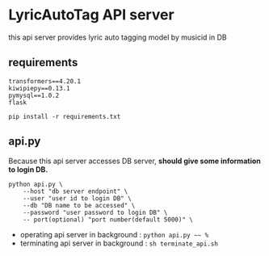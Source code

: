 # LyricAutoTag API server
this api server provides lyric auto tagging model by musicid in DB

## requirements
```
transformers==4.20.1
kiwipiepy==0.13.1
pymysql==1.0.2
flask
```

`pip install -r requirements.txt`

## api.py
Because this api server accesses DB server, **should give some information to login DB.**

```
python api.py \
    --host "db server endpoint" \
    --user "user id to login DB" \
    --db "DB name to be accessed" \
    --password "user password to login DB" \
    -- port(optional) "port number(default 5000)" \
```


- operating api server in background : `python api.py ~~ %`
- terminating api server in background : `sh terminate_api.sh`